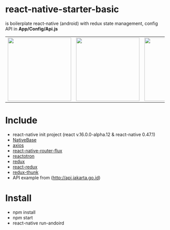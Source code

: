 # react-native-starter-basic
is boilerplate react-native (android) with redux state management, 
config API in **App/Config/Api.js**

<table>
  <tr>
    <td><img src="https://image.ibb.co/hg6szv/home.png" width="200px"></td>
    <td><img src="https://image.ibb.co/b2vwRa/rsu.png" width="200px"></td>
    <td><img src="https://image.ibb.co/cAp1sF/rsk.png" width="200px"></td>
    <td><img src="https://image.ibb.co/daHnXF/puskesmas.png" width="200px"></td>
    <td><img src="https://image.ibb.co/gqA3xQ/mapsexample.png" width="200px"></a></td>
  </tr>
</table>

# Include
- react-native init project (react v.16.0.0-alpha.12 & react-native 0.47.1)
- <a href="https://github.com/GeekyAnts/NativeBase">NativeBase</a>
- <a href="https://github.com/mzabriskie/axios">axios</a>
- <a href="https://github.com/aksonov/react-native-router-flux">react-native-router-flux</a>
- <a href="https://github.com/infinitered/reactotron">reactotron</a>
- <a href="https://github.com/reactjs/redux">redux</a>
- <a href="https://github.com/reactjs/react-redux">react-redux</a>
- <a href="https://github.com/gaearon/redux-thunk">redux-thunk</a>
- API example from (http://api.jakarta.go.id)

# Install
- npm install
- npm start
- react-native run-andoird
